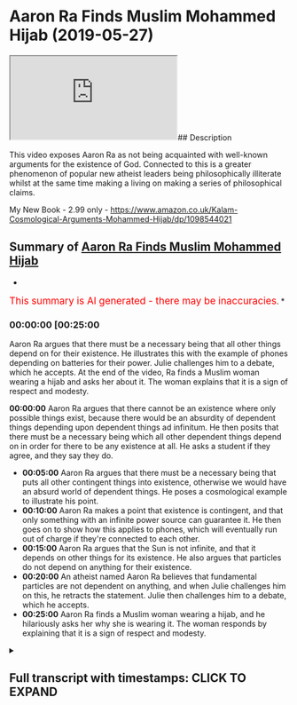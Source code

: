 # Aaron Ra Finds Muslim Mohammed Hijab (2019-05-27)

<iframe loading='lazy' src='https://www.youtube.com/embed/v41xa9ptfY8'></iframe>## Description

This video exposes Aaron Ra as not being acquainted with well-known arguments for the existence of God. Connected to this is a greater phenomenon of popular new atheist leaders being philosophically illiterate whilst at the same time making a living on making a series of philosophical claims.

My New Book - 2.99 only - <https://www.amazon.co.uk/Kalam-Cosmological-Arguments-Mohammed-Hijab/dp/1098544021>

## Summary of [Aaron Ra Finds Muslim Mohammed Hijab](https://www.youtube.com/watch?v=v41xa9ptfY8)

*

<span style="color:red; font-size:125%">This summary is AI generated - there may be inaccuracies</span>. [](/)*

### <a onclick="modifyYTiframeseektime('1500')">00:00:00 [00:25:00</a>

Aaron Ra argues that there must be a necessary being that all other things depend on for their existence. He illustrates this with the example of phones depending on batteries for their power. Julie challenges him to a debate, which he accepts. At the end of the video, Ra finds a Muslim woman wearing a hijab and asks her about it. The woman explains that it is a sign of respect and modesty.

**<a onclick="modifyYTiframeseektime('0')">00:00:00</a>** Aaron Ra argues that there cannot be an existence where only possible things exist, because there would be an absurdity of dependent things depending upon dependent things ad infinitum. He then posits that there must be a necessary being which all other dependent things depend on in order for there to be any existence at all. He asks a student if they agree, and they say they do.

* **<a onclick="modifyYTiframeseektime('300')">00:05:00</a>** Aaron Ra argues that there must be a necessary being that puts all other contingent things into existence, otherwise we would have an absurd world of dependent things. He poses a cosmological example to illustrate his point.
* **<a onclick="modifyYTiframeseektime('600')">00:10:00</a>** Aaron Ra makes a point that existence is contingent, and that only something with an infinite power source can guarantee it. He then goes on to show how this applies to phones, which will eventually run out of charge if they're connected to each other.
* **<a onclick="modifyYTiframeseektime('900')">00:15:00</a>** Aaron Ra argues that the Sun is not infinite, and that it depends on other things for its existence. He also argues that particles do not depend on anything for their existence.
* **<a onclick="modifyYTiframeseektime('1200')">00:20:00</a>** An atheist named Aaron Ra believes that fundamental particles are not dependent on anything, and when Julie challenges him on this, he retracts the statement. Julie then challenges him to a debate, which he accepts.
* **<a onclick="modifyYTiframeseektime('1500')">00:25:00</a>** Aaron Ra finds a Muslim woman wearing a hijab, and he hilariously asks her why she is wearing it. The woman responds by explaining that it is a sign of respect and modesty.

<details><summary><h2>Full transcript with timestamps: CLICK TO EXPAND</h2></summary>

<a onclick="modifyYTiframeseektime('0)')">0:00:00 prism is one way I would say another one</a>
<a onclick="modifyYTiframeseektime('2)')">0:00:02 what you're saying is you're gonna</a>
<a onclick="modifyYTiframeseektime('3)')">0:00:03 determine what is the truth it's not</a>
<a onclick="modifyYTiframeseektime('5)')">0:00:05 because somebody says it's the truth</a>
<a onclick="modifyYTiframeseektime('7)')">0:00:07 we have to find out whether it is true</a>
<a onclick="modifyYTiframeseektime('9)')">0:00:09 let me finish my ways right so I said</a>
<a onclick="modifyYTiframeseektime('12)')">0:00:12 that you can either do it in two you can</a>
<a onclick="modifyYTiframeseektime('14)')">0:00:14 either Intuit it so in other words it</a>
<a onclick="modifyYTiframeseektime('15)')">0:00:15 can be something in two intuitive like</a>
<a onclick="modifyYTiframeseektime('17)')">0:00:17 the existence of man it can either be</a>
<a onclick="modifyYTiframeseektime('19)')">0:00:19 something which is logically reasoned</a>
<a onclick="modifyYTiframeseektime('22)')">0:00:22 like for example from first principles</a>
<a onclick="modifyYTiframeseektime('23)')">0:00:23 and I would put underneath that or next</a>
<a onclick="modifyYTiframeseektime('26)')">0:00:26 to it mathematics mathematical truth</a>
<a onclick="modifyYTiframeseektime('27)')">0:00:27 okay right so I would say mathematical</a>
<a onclick="modifyYTiframeseektime('29)')">0:00:29 truths are also something which are</a>
<a onclick="modifyYTiframeseektime('31)')">0:00:31 which can be proven if you put things</a>
<a onclick="modifyYTiframeseektime('33)')">0:00:33 together one way or another regardless</a>
<a onclick="modifyYTiframeseektime('35)')">0:00:35 of the category yeah yeah you're finding</a>
<a onclick="modifyYTiframeseektime('37)')">0:00:37 there are ways to find out that is true</a>
<a onclick="modifyYTiframeseektime('39)')">0:00:39 right and I would argue that you can do</a>
<a onclick="modifyYTiframeseektime('41)')">0:00:41 that the important point there yes is</a>
<a onclick="modifyYTiframeseektime('43)')">0:00:43 that you don't call it truth if you</a>
<a onclick="modifyYTiframeseektime('45)')">0:00:45 can't show that it's true absolutely</a>
<a onclick="modifyYTiframeseektime('47)')">0:00:47 would it be dishonest yes to claim</a>
<a onclick="modifyYTiframeseektime('49)')">0:00:49 something yes not yes so that's where I</a>
<a onclick="modifyYTiframeseektime('51)')">0:00:51 draw the line I may believe something</a>
<a onclick="modifyYTiframeseektime('52)')">0:00:52 very strongly but I won't say it's the</a>
<a onclick="modifyYTiframeseektime('54)')">0:00:54 truth unless I can show that it's true</a>
<a onclick="modifyYTiframeseektime('56)')">0:00:56 right because I think it's dishonest to</a>
<a onclick="modifyYTiframeseektime('58)')">0:00:58 do it I'll be honest with you our in ice</a>
<a onclick="modifyYTiframeseektime('59)')">0:00:59 I believe that our conception because I</a>
<a onclick="modifyYTiframeseektime('62)')">0:01:02 know that you might so I apologize</a>
<a onclick="modifyYTiframeseektime('65)')">0:01:05 because I'm dead all right sorry I</a>
<a onclick="modifyYTiframeseektime('67)')">0:01:07 apologize no I understand that you might</a>
<a onclick="modifyYTiframeseektime('69)')">0:01:09 have good enough to go wait yeah well</a>
<a onclick="modifyYTiframeseektime('71)')">0:01:11 we'll make this very quick so I</a>
<a onclick="modifyYTiframeseektime('72)')">0:01:12 understand our own that you might have</a>
<a onclick="modifyYTiframeseektime('75)')">0:01:15 encountered a lot of Christian</a>
<a onclick="modifyYTiframeseektime('76)')">0:01:16 fundamentalists and things like that</a>
<a onclick="modifyYTiframeseektime('78)')">0:01:18 I want to say from an Islamic</a>
<a onclick="modifyYTiframeseektime('79)')">0:01:19 perspective our conception of God I love</a>
<a onclick="modifyYTiframeseektime('81)')">0:01:21 that you've gotten your a t-shirt right</a>
<a onclick="modifyYTiframeseektime('83)')">0:01:23 it's completely different from that of</a>
<a onclick="modifyYTiframeseektime('84)')">0:01:24 the Christian God right in that it's not</a>
<a onclick="modifyYTiframeseektime('86)')">0:01:26 triune it's not Jesus being you know God</a>
<a onclick="modifyYTiframeseektime('89)')">0:01:29 or the Son of God so what I would say is</a>
<a onclick="modifyYTiframeseektime('91)')">0:01:31 that bearing that in mind and bearing in</a>
<a onclick="modifyYTiframeseektime('94)')">0:01:34 mind that our understanding of God is an</a>
<a onclick="modifyYTiframeseektime('95)')">0:01:35 incorporeal immaterial one necessary</a>
<a onclick="modifyYTiframeseektime('99)')">0:01:39 being which is independent I would say</a>
<a onclick="modifyYTiframeseektime('101)')">0:01:41 that that can be proved from first</a>
<a onclick="modifyYTiframeseektime('103)')">0:01:43 principles Aaron and I can prove that to</a>
<a onclick="modifyYTiframeseektime('105)')">0:01:45 you right now you've improved yeah yeah</a>
<a onclick="modifyYTiframeseektime('107)')">0:01:47 from first principles and I'm not saying</a>
<a onclick="modifyYTiframeseektime('109)')">0:01:49 God exists in the vernacular</a>
<a onclick="modifyYTiframeseektime('111)')">0:01:51 once again thinking about okay</a>
<a onclick="modifyYTiframeseektime('114)')">0:01:54 eminent philosophers who are atheist how</a>
<a onclick="modifyYTiframeseektime('116)')">0:01:56 is that possible now it's possible that</a>
<a onclick="modifyYTiframeseektime('118)')">0:01:58 people can believe in false beliefs</a>
<a onclick="modifyYTiframeseektime('119)')">0:01:59 right yeah just because I just because</a>
<a onclick="modifyYTiframeseektime('121)')">0:02:01 people are believing people I'm talking</a>
<a onclick="modifyYTiframeseektime('124)')">0:02:04 to a novel yeah yeah Wow anyone can make</a>
<a onclick="modifyYTiframeseektime('127)')">0:02:07 a claim boy you have to ask the same way</a>
<a onclick="modifyYTiframeseektime('129)')">0:02:09 I want to invite you to something yeah I</a>
<a onclick="modifyYTiframeseektime('131)')">0:02:11 do a semi-regular video series where I</a>
<a onclick="modifyYTiframeseektime('135)')">0:02:15 read a few servers of the Quran right I</a>
<a onclick="modifyYTiframeseektime('137)')">0:02:17 write a blog post my impression of them</a>
<a onclick="modifyYTiframeseektime('139)')">0:02:19 I'm only a third of the way into the</a>
<a onclick="modifyYTiframeseektime('141)')">0:02:21 bank right and then I have a video</a>
<a onclick="modifyYTiframeseektime('143)')">0:02:23 hangout with a number of mostly expose</a>
<a onclick="modifyYTiframeseektime('147)')">0:02:27 once I have one believe and they correct</a>
<a onclick="modifyYTiframeseektime('150)')">0:02:30 me on what I got once I don't know</a>
<a onclick="modifyYTiframeseektime('152)')">0:02:32 anything about the hip Iran all right no</a>
<a onclick="modifyYTiframeseektime('153)')">0:02:33 problems as much as I can</a>
<a onclick="modifyYTiframeseektime('155)')">0:02:35 yes no I'm happy to I'm happy to assist</a>
<a onclick="modifyYTiframeseektime('157)')">0:02:37 with that all right yeah and I'll give</a>
<a onclick="modifyYTiframeseektime('158)')">0:02:38 you my number before you leave but I'm</a>
<a onclick="modifyYTiframeseektime('161)')">0:02:41 about to leave no no just this I want to</a>
<a onclick="modifyYTiframeseektime('162)')">0:02:42 say one one thing and then you can kind</a>
<a onclick="modifyYTiframeseektime('164)')">0:02:44 of challenge it if you want what was</a>
<a onclick="modifyYTiframeseektime('166)')">0:02:46 going to say is you agree that there are</a>
<a onclick="modifyYTiframeseektime('169)')">0:02:49 contingent things in existence things</a>
<a onclick="modifyYTiframeseektime('171)')">0:02:51 that depend upon other things for their</a>
<a onclick="modifyYTiframeseektime('172)')">0:02:52 existence and things which could be</a>
<a onclick="modifyYTiframeseektime('174)')">0:02:54 arranged in any other way for example</a>
<a onclick="modifyYTiframeseektime('178)')">0:02:58 right you're wearing a t-shirt the</a>
<a onclick="modifyYTiframeseektime('181)')">0:03:01 t-shirt that you're wearing has is that</a>
<a onclick="modifyYTiframeseektime('183)')">0:03:03 it depends on some kind of material and</a>
<a onclick="modifyYTiframeseektime('184)')">0:03:04 it could be rearranged in any other it</a>
<a onclick="modifyYTiframeseektime('185)')">0:03:05 could be blue it could have been green</a>
<a onclick="modifyYTiframeseektime('187)')">0:03:07 or yellow right so those things are in</a>
<a onclick="modifyYTiframeseektime('190)')">0:03:10 existence contingent things possible</a>
<a onclick="modifyYTiframeseektime('193)')">0:03:13 things are in existence yes if it's</a>
<a onclick="modifyYTiframeseektime('198)')">0:03:18 possible and now here's my here's my</a>
<a onclick="modifyYTiframeseektime('200)')">0:03:20 here's my poster has my postulation my</a>
<a onclick="modifyYTiframeseektime('202)')">0:03:22 only postulation today my postulation is</a>
<a onclick="modifyYTiframeseektime('205)')">0:03:25 that it's impossible for there to be a</a>
<a onclick="modifyYTiframeseektime('207)')">0:03:27 world where there are only possible</a>
<a onclick="modifyYTiframeseektime('209)')">0:03:29 things in existence and I'll tell you</a>
<a onclick="modifyYTiframeseektime('211)')">0:03:31 why how I reason that I reason that I</a>
<a onclick="modifyYTiframeseektime('214)')">0:03:34 reason that we can talk about well you</a>
<a onclick="modifyYTiframeseektime('219)')">0:03:39 don't have to agree or disagree look</a>
<a onclick="modifyYTiframeseektime('221)')">0:03:41 what you don't have to be this good Josh</a>
<a onclick="modifyYTiframeseektime('228)')">0:03:48 I'm speaking taeran if you don't mind so</a>
<a onclick="modifyYTiframeseektime('231)')">0:03:51 what was gonna say was the reason why</a>
<a onclick="modifyYTiframeseektime('233)')">0:03:53 only possible things cannot be in</a>
<a onclick="modifyYTiframeseektime('235)')">0:03:55 existence is because you have the</a>
<a onclick="modifyYTiframeseektime('237)')">0:03:57 absurdity of dependent things depending</a>
<a onclick="modifyYTiframeseektime('239)')">0:03:59 of depending upon dependent things ad</a>
<a onclick="modifyYTiframeseektime('241)')">0:04:01 infinitum so you have compound in the</a>
<a onclick="modifyYTiframeseektime('244)')">0:04:04 dependency in other words there's no</a>
<a onclick="modifyYTiframeseektime('246)')">0:04:06 necessary</a>
<a onclick="modifyYTiframeseektime('247)')">0:04:07 for anything to come into existence in</a>
<a onclick="modifyYTiframeseektime('248)')">0:04:08 particular so in other words my</a>
<a onclick="modifyYTiframeseektime('250)')">0:04:10 postulation is as follows my postulation</a>
<a onclick="modifyYTiframeseektime('252)')">0:04:12 is that there must be a necessary being</a>
<a onclick="modifyYTiframeseektime('255)')">0:04:15 through which all other dependent things</a>
<a onclick="modifyYTiframeseektime('258)')">0:04:18 all other contingent things depend on in</a>
<a onclick="modifyYTiframeseektime('261)')">0:04:21 order for there to be any existence in</a>
<a onclick="modifyYTiframeseektime('262)')">0:04:22 the first place now here's my question</a>
<a onclick="modifyYTiframeseektime('264)')">0:04:24 to you if you say there must be a</a>
<a onclick="modifyYTiframeseektime('266)')">0:04:26 necessary technology that's necessary it</a>
<a onclick="modifyYTiframeseektime('270)')">0:04:30 must be but you have it so how's that</a>
<a onclick="modifyYTiframeseektime('272)')">0:04:32 going to be and you also said you think</a>
<a onclick="modifyYTiframeseektime('274)')">0:04:34 that's also going to be a world where</a>
<a onclick="modifyYTiframeseektime('276)')">0:04:36 there are only possible things I'll tell</a>
<a onclick="modifyYTiframeseektime('277)')">0:04:37 you why that's implying that there's</a>
<a onclick="modifyYTiframeseektime('278)')">0:04:38 everywhere there are impossible things</a>
<a onclick="modifyYTiframeseektime('280)')">0:04:40 no no absolutely so okay you've got</a>
<a onclick="modifyYTiframeseektime('283)')">0:04:43 through categories right absolutely</a>
<a onclick="modifyYTiframeseektime('284)')">0:04:44 right</a>
<a onclick="modifyYTiframeseektime('284)')">0:04:44 you've got impossible things like a</a>
<a onclick="modifyYTiframeseektime('285)')">0:04:45 squared circle which cannot be in</a>
<a onclick="modifyYTiframeseektime('287)')">0:04:47 existence we agree with that right me</a>
<a onclick="modifyYTiframeseektime('289)')">0:04:49 and you agree a squared circle cannot</a>
<a onclick="modifyYTiframeseektime('290)')">0:04:50 exist in the real world then you have</a>
<a onclick="modifyYTiframeseektime('292)')">0:04:52 things which are contingent things which</a>
<a onclick="modifyYTiframeseektime('294)')">0:04:54 are possible things which could have</a>
<a onclick="modifyYTiframeseektime('295)')">0:04:55 otherwise been differently or which if</a>
<a onclick="modifyYTiframeseektime('297)')">0:04:57 you take out of creation the creation</a>
<a onclick="modifyYTiframeseektime('299)')">0:04:59 doesn't collapse these things are</a>
<a onclick="modifyYTiframeseektime('300)')">0:05:00 dependent things they're contingent</a>
<a onclick="modifyYTiframeseektime('302)')">0:05:02 things all right then you have and this</a>
<a onclick="modifyYTiframeseektime('304)')">0:05:04 is what my population is you must have a</a>
<a onclick="modifyYTiframeseektime('307)')">0:05:07 necessary being that puts all other</a>
<a onclick="modifyYTiframeseektime('310)')">0:05:10 contingent things into existence and</a>
<a onclick="modifyYTiframeseektime('312)')">0:05:12 through which it can depend on otherwise</a>
<a onclick="modifyYTiframeseektime('314)')">0:05:14 you have the absurdity of dependent</a>
<a onclick="modifyYTiframeseektime('316)')">0:05:16 things depending upon dependent things</a>
<a onclick="modifyYTiframeseektime('318)')">0:05:18 ad infinitum now what I'm saying is as</a>
<a onclick="modifyYTiframeseektime('320)')">0:05:20 simple as this right from my perspective</a>
<a onclick="modifyYTiframeseektime('322)')">0:05:22 I could not imagine it's not possible I</a>
<a onclick="modifyYTiframeseektime('324)')">0:05:24 would say it's logically unfeasible from</a>
<a onclick="modifyYTiframeseektime('327)')">0:05:27 a epistemological perspective for there</a>
<a onclick="modifyYTiframeseektime('330)')">0:05:30 to be a world with only dependent things</a>
<a onclick="modifyYTiframeseektime('333)')">0:05:33 can you explain how there could be a</a>
<a onclick="modifyYTiframeseektime('335)')">0:05:35 world with only dependent things and</a>
<a onclick="modifyYTiframeseektime('338)')">0:05:38 first of all that's that's answer I</a>
<a onclick="modifyYTiframeseektime('340)')">0:05:40 don't see you sir</a>
<a onclick="modifyYTiframeseektime('342)')">0:05:42 yeah even yeah even when we have</a>
<a onclick="modifyYTiframeseektime('344)')">0:05:44 symbiosis there's an evolution to get</a>
<a onclick="modifyYTiframeseektime('347)')">0:05:47 there</a>
<a onclick="modifyYTiframeseektime('347)')">0:05:47 right right right so that so what I'm</a>
<a onclick="modifyYTiframeseektime('351)')">0:05:51 saying is no problem so would you agree</a>
<a onclick="modifyYTiframeseektime('352)')">0:05:52 with me that there's a necessary</a>
<a onclick="modifyYTiframeseektime('354)')">0:05:54 existence that puts all other possible</a>
<a onclick="modifyYTiframeseektime('356)')">0:05:56 things into existence</a>
<a onclick="modifyYTiframeseektime('357)')">0:05:57 no why not there's no indication no no</a>
<a onclick="modifyYTiframeseektime('360)')">0:06:00 there is no you know what the indication</a>
<a onclick="modifyYTiframeseektime('362)')">0:06:02 of a is wait do you know what the</a>
<a onclick="modifyYTiframeseektime('363)')">0:06:03 indication of that is let me show you</a>
<a onclick="modifyYTiframeseektime('365)')">0:06:05 what the immigration alida pirate so say</a>
<a onclick="modifyYTiframeseektime('367)')">0:06:07 for example let me put this in</a>
<a onclick="modifyYTiframeseektime('368)')">0:06:08 mathematical terms say you have a series</a>
<a onclick="modifyYTiframeseektime('370)')">0:06:10 you know gonna help you go there no you</a>
<a onclick="modifyYTiframeseektime('372)')">0:06:12 know you don't know right you're sorry</a>
<a onclick="modifyYTiframeseektime('373)')">0:06:13 you say you have a series and and in</a>
<a onclick="modifyYTiframeseektime('376)')">0:06:16 that series you have possible things in</a>
<a onclick="modifyYTiframeseektime('378)')">0:06:18 that series possible one possible to</a>
<a onclick="modifyYTiframeseektime('380)')">0:06:20 possible call it dependent thing</a>
<a onclick="modifyYTiframeseektime('381)')">0:06:21 contingent thing whatever you want to</a>
<a onclick="modifyYTiframeseektime('382)')">0:06:22 call it yes let me explain to you I'm</a>
<a onclick="modifyYTiframeseektime('401)')">0:06:41 using a cosmological example right which</a>
<a onclick="modifyYTiframeseektime('403)')">0:06:43 is an example which makes reference to</a>
<a onclick="modifyYTiframeseektime('404)')">0:06:44 the universe but putting it in a</a>
<a onclick="modifyYTiframeseektime('406)')">0:06:46 mathematical term I'm not sick right</a>
<a onclick="modifyYTiframeseektime('409)')">0:06:49 very good</a>
<a onclick="modifyYTiframeseektime('410)')">0:06:50 oh no but that's good so I'm saying is</a>
<a onclick="modifyYTiframeseektime('412)')">0:06:52 that for example Harun Aaron listen to</a>
<a onclick="modifyYTiframeseektime('414)')">0:06:54 me what I'm saying is it's very simple</a>
<a onclick="modifyYTiframeseektime('417)')">0:06:57 right if you have that number of false</a>
<a onclick="modifyYTiframeseektime('419)')">0:06:59 premises then you're gonna get to a</a>
<a onclick="modifyYTiframeseektime('420)')">0:07:00 false conclusion that's what I'm reading</a>
<a onclick="modifyYTiframeseektime('421)')">0:07:01 so okay so premise 1 Impossibles or</a>
<a onclick="modifyYTiframeseektime('424)')">0:07:04 let's say a postulation 1 impossible</a>
<a onclick="modifyYTiframeseektime('426)')">0:07:06 things can't be in existence a squared</a>
<a onclick="modifyYTiframeseektime('428)')">0:07:08 circle can't be in existence agreed to a</a>
<a onclick="modifyYTiframeseektime('429)')">0:07:09 and great all right impossible means</a>
<a onclick="modifyYTiframeseektime('431)')">0:07:11 impossible all right a possible thing</a>
<a onclick="modifyYTiframeseektime('432)')">0:07:12 like for example this happen it's got NY</a>
<a onclick="modifyYTiframeseektime('435)')">0:07:15 on it right New York right now this hat</a>
<a onclick="modifyYTiframeseektime('444)')">0:07:24 could have had on it LA yes you could</a>
<a onclick="modifyYTiframeseektime('447)')">0:07:27 have had on the LA right it could have</a>
<a onclick="modifyYTiframeseektime('448)')">0:07:28 been a blue it could've been a green hat</a>
<a onclick="modifyYTiframeseektime('449)')">0:07:29 now that so in other words this cap that</a>
<a onclick="modifyYTiframeseektime('452)')">0:07:32 he's got on his head is a possible</a>
<a onclick="modifyYTiframeseektime('453)')">0:07:33 contingent thing yeah I'm sure you're</a>
<a onclick="modifyYTiframeseektime('455)')">0:07:35 aware of this this argument right ok I'm</a>
<a onclick="modifyYTiframeseektime('457)')">0:07:37 sure right wondering if it's going to go</a>
<a onclick="modifyYTiframeseektime('459)')">0:07:39 nothing now and yet it didn't have to</a>
<a onclick="modifyYTiframeseektime('461)')">0:07:41 exist right now a necessary fact is two</a>
<a onclick="modifyYTiframeseektime('463)')">0:07:43 plus two equals four agreed because that</a>
<a onclick="modifyYTiframeseektime('466)')">0:07:46 fact two plus two equals four could not</a>
<a onclick="modifyYTiframeseektime('468)')">0:07:48 be any other way</a>
<a onclick="modifyYTiframeseektime('473)')">0:07:53 all right but we're not changing we're</a>
<a onclick="modifyYTiframeseektime('475)')">0:07:55 not changing the axiom cuz it's the only</a>
<a onclick="modifyYTiframeseektime('477)')">0:07:57 person with Nana we're not check we're</a>
<a onclick="modifyYTiframeseektime('478)')">0:07:58 not changing we could go to gold or we</a>
<a onclick="modifyYTiframeseektime('480)')">0:08:00 can go to and then that but for the sake</a>
<a onclick="modifyYTiframeseektime('482)')">0:08:02 of argument we're saying two plus two</a>
<a onclick="modifyYTiframeseektime('483)')">0:08:03 equals four unless we want to really</a>
<a onclick="modifyYTiframeseektime('485)')">0:08:05 make this an absurd argument or go crazy</a>
<a onclick="modifyYTiframeseektime('487)')">0:08:07 okay is two plus two equals four is a</a>
<a onclick="modifyYTiframeseektime('489)')">0:08:09 necessary fact so in other words it's</a>
<a onclick="modifyYTiframeseektime('492)')">0:08:12 eternally going to be two plus two is</a>
<a onclick="modifyYTiframeseektime('493)')">0:08:13 always going to be four okay right so</a>
<a onclick="modifyYTiframeseektime('495)')">0:08:15 unnecessary fact is something which</a>
<a onclick="modifyYTiframeseektime('497)')">0:08:17 could not be any other way in the</a>
<a onclick="modifyYTiframeseektime('499)')">0:08:19 context of existence why I'm saying is</a>
<a onclick="modifyYTiframeseektime('502)')">0:08:22 that you have possible existences and</a>
<a onclick="modifyYTiframeseektime('503)')">0:08:23 you must have a necessary existence</a>
<a onclick="modifyYTiframeseektime('505)')">0:08:25 because because if you have only</a>
<a onclick="modifyYTiframeseektime('508)')">0:08:28 possible existences which could be any</a>
<a onclick="modifyYTiframeseektime('510)')">0:08:30 other way then it's conceivable that</a>
<a onclick="modifyYTiframeseektime('512)')">0:08:32 this world would have been any other way</a>
<a onclick="modifyYTiframeseektime('514)')">0:08:34 this universe could have been any other</a>
<a onclick="modifyYTiframeseektime('516)')">0:08:36 way just within this galaxy alright so</a>
<a onclick="modifyYTiframeseektime('519)')">0:08:39 there must exceed every other way is</a>
<a onclick="modifyYTiframeseektime('521)')">0:08:41 probably out there perfect so y'all see</a>
<a onclick="modifyYTiframeseektime('523)')">0:08:43 you're agreeing that this universe could</a>
<a onclick="modifyYTiframeseektime('525)')">0:08:45 have been any other way</a>
<a onclick="modifyYTiframeseektime('526)')">0:08:46 no I'm saying yeah right right</a>
<a onclick="modifyYTiframeseektime('536)')">0:08:56 there's a gap between unnecessary being</a>
<a onclick="modifyYTiframeseektime('539)')">0:08:59 and God so even are not for me I don't</a>
<a onclick="modifyYTiframeseektime('541)')">0:09:01 think even if you establish for you</a>
<a onclick="modifyYTiframeseektime('544)')">0:09:04 that's the thing no I'm not saying</a>
<a onclick="modifyYTiframeseektime('546)')">0:09:06 Christianity I think theism and even if</a>
<a onclick="modifyYTiframeseektime('548)')">0:09:08 you think about can we do one thing</a>
<a onclick="modifyYTiframeseektime('550)')">0:09:10 outside to say well talking to an</a>
<a onclick="modifyYTiframeseektime('552)')">0:09:12 atheist never say I'm saying just</a>
<a onclick="modifyYTiframeseektime('553)')">0:09:13 because I just wanna climb that this</a>
<a onclick="modifyYTiframeseektime('555)')">0:09:15 year yeah you can establish the</a>
<a onclick="modifyYTiframeseektime('556)')">0:09:16 necessary existence of this big right</a>
<a onclick="modifyYTiframeseektime('559)')">0:09:19 but that doesn't mean that there has to</a>
<a onclick="modifyYTiframeseektime('560)')">0:09:20 be we haven't done that yet with him so</a>
<a onclick="modifyYTiframeseektime('563)')">0:09:23 can we do that the properties of God can</a>
<a onclick="modifyYTiframeseektime('565)')">0:09:25 have that's a separate discussion Josh</a>
<a onclick="modifyYTiframeseektime('567)')">0:09:27 side-effect if you're trying to prove</a>
<a onclick="modifyYTiframeseektime('569)')">0:09:29 God to an atheist or your deacon very</a>
<a onclick="modifyYTiframeseektime('570)')">0:09:30 good question good argument for God's</a>
<a onclick="modifyYTiframeseektime('576)')">0:09:36 existence and I don't think loggers</a>
<a onclick="modifyYTiframeseektime('578)')">0:09:38 that's finebros so that's fine but you</a>
<a onclick="modifyYTiframeseektime('581)')">0:09:41 understand now the point I'm making to</a>
<a onclick="modifyYTiframeseektime('582)')">0:09:42 you is if you have a world of only</a>
<a onclick="modifyYTiframeseektime('585)')">0:09:45 possible existences nothing like force</a>
<a onclick="modifyYTiframeseektime('587)')">0:09:47 nothing the only thing you put in now</a>
<a onclick="modifyYTiframeseektime('589)')">0:09:49 you can't have that we knew</a>
<a onclick="modifyYTiframeseektime('591)')">0:09:51 can only have a world of possible okay</a>
<a onclick="modifyYTiframeseektime('594)')">0:09:54 can't have no no no no juxtapose in the</a>
<a onclick="modifyYTiframeseektime('598)')">0:09:58 word possible with impossible I agree</a>
<a onclick="modifyYTiframeseektime('600)')">0:10:00 with you that's correct</a>
<a onclick="modifyYTiframeseektime('602)')">0:10:02 Aaron we were yes yeah exactly right yes</a>
<a onclick="modifyYTiframeseektime('609)')">0:10:09 yes right excellent</a>
<a onclick="modifyYTiframeseektime('619)')">0:10:19 so that's a really good question so we</a>
<a onclick="modifyYTiframeseektime('621)')">0:10:21 said two plus two equals four is a</a>
<a onclick="modifyYTiframeseektime('623)')">0:10:23 necessary fact it will always be two</a>
<a onclick="modifyYTiframeseektime('625)')">0:10:25 plus two equals four eternally right</a>
<a onclick="modifyYTiframeseektime('627)')">0:10:27 necessary because it couldn't be any</a>
<a onclick="modifyYTiframeseektime('629)')">0:10:29 other way it's not what's your name</a>
<a onclick="modifyYTiframeseektime('633)')">0:10:33 what's your name</a>
<a onclick="modifyYTiframeseektime('633)')">0:10:33 Julia it's by the way it's not</a>
<a onclick="modifyYTiframeseektime('638)')">0:10:38 everything this is not what I call it</a>
<a onclick="modifyYTiframeseektime('639)')">0:10:39 this is what live myths call it it's</a>
<a onclick="modifyYTiframeseektime('641)')">0:10:41 what gold will calls it is what at least</a>
<a onclick="modifyYTiframeseektime('643)')">0:10:43 I know cause it's what flour are before</a>
<a onclick="modifyYTiframeseektime('644)')">0:10:44 everybody said it's cause it necessary</a>
<a onclick="modifyYTiframeseektime('646)')">0:10:46 existence so I'm not calling it anything</a>
<a onclick="modifyYTiframeseektime('648)')">0:10:48 I'm just bringing you back what's in the</a>
<a onclick="modifyYTiframeseektime('649)')">0:10:49 literature regardless of the names you</a>
<a onclick="modifyYTiframeseektime('651)')">0:10:51 program yeah anybody united great you</a>
<a onclick="modifyYTiframeseektime('654)')">0:10:54 have to understand the argument to be</a>
<a onclick="modifyYTiframeseektime('655)')">0:10:55 able to convey that or it doesn't matter</a>
<a onclick="modifyYTiframeseektime('657)')">0:10:57 that some other people written a book on</a>
<a onclick="modifyYTiframeseektime('659)')">0:10:59 it actually it's called Kalam</a>
<a onclick="modifyYTiframeseektime('660)')">0:11:00 cosmological arguments you can you can</a>
<a onclick="modifyYTiframeseektime('662)')">0:11:02 buy it if you want is actually a</a>
<a onclick="modifyYTiframeseektime('663)')">0:11:03 best-seller now in the atheist of if</a>
<a onclick="modifyYTiframeseektime('664)')">0:11:04 your section it's overtaking The God</a>
<a onclick="modifyYTiframeseektime('666)')">0:11:06 Delusion so I think I have actually</a>
<a onclick="modifyYTiframeseektime('668)')">0:11:08 understood yogi McKay has been</a>
<a onclick="modifyYTiframeseektime('669)')">0:11:09 peer-reviewed as well you can check</a>
<a onclick="modifyYTiframeseektime('672)')">0:11:12 that's not my friend that's not my fault</a>
<a onclick="modifyYTiframeseektime('674)')">0:11:14 you're meant to but you're meant to be</a>
<a onclick="modifyYTiframeseektime('675)')">0:11:15 an atheist specialist and you're right</a>
<a onclick="modifyYTiframeseektime('677)')">0:11:17 right so if you don't understand the</a>
<a onclick="modifyYTiframeseektime('679)')">0:11:19 argument you're one of the figures of</a>
<a onclick="modifyYTiframeseektime('681)')">0:11:21 new figureheads of New Atheism if you</a>
<a onclick="modifyYTiframeseektime('683)')">0:11:23 don't understand the argument then</a>
<a onclick="modifyYTiframeseektime('684)')">0:11:24 there's only one thing I can do is I</a>
<a onclick="modifyYTiframeseektime('685)')">0:11:25 could try and relay the argument but</a>
<a onclick="modifyYTiframeseektime('687)')">0:11:27 it's not it's not my fault that you're</a>
<a onclick="modifyYTiframeseektime('688)')">0:11:28 not understanding now let me say one</a>
<a onclick="modifyYTiframeseektime('690)')">0:11:30 more time let me make it as easy as</a>
<a onclick="modifyYTiframeseektime('691)')">0:11:31 possible right say say you have a phone</a>
<a onclick="modifyYTiframeseektime('693)')">0:11:33 this is the phone okay yes okay let me</a>
<a onclick="modifyYTiframeseektime('697)')">0:11:37 make this as simple as possible is it</a>
<a onclick="modifyYTiframeseektime('699)')">0:11:39 dependent on something it's dependent on</a>
<a onclick="modifyYTiframeseektime('702)')">0:11:42 charge I have to put the charger inside</a>
<a onclick="modifyYTiframeseektime('703)')">0:11:43 yes</a>
<a onclick="modifyYTiframeseektime('705)')">0:11:45 not the existence of yeah the</a>
<a onclick="modifyYTiframeseektime('708)')">0:11:48 functioning we're just good excellent</a>
<a onclick="modifyYTiframeseektime('710)')">0:11:50 thank you for that let's get any better</a>
<a onclick="modifyYTiframeseektime('711)')">0:11:51 from here yeah it does but you have to</a>
<a onclick="modifyYTiframeseektime('713)')">0:11:53 be patient because I'm losing that I</a>
<a onclick="modifyYTiframeseektime('715)')">0:11:55 should have gone already Aaron if I was</a>
<a onclick="modifyYTiframeseektime('717)')">0:11:57 listening to something you're saying I</a>
<a onclick="modifyYTiframeseektime('718)')">0:11:58 was trying to get what you're saying</a>
<a onclick="modifyYTiframeseektime('719)')">0:11:59 right we all will have to be patient</a>
<a onclick="modifyYTiframeseektime('721)')">0:12:01 with your child for learning to take</a>
<a onclick="modifyYTiframeseektime('722)')">0:12:02 place you had time then all right that</a>
<a onclick="modifyYTiframeseektime('724)')">0:12:04 time there Aaron this phone has charged</a>
<a onclick="modifyYTiframeseektime('727)')">0:12:07 in it okay if you put it requires a</a>
<a onclick="modifyYTiframeseektime('731)')">0:12:11 charge I in order to be charged now say</a>
<a onclick="modifyYTiframeseektime('733)')">0:12:13 for example I connect this phone to</a>
<a onclick="modifyYTiframeseektime('736)')">0:12:16 another phone yes with a wire I put this</a>
<a onclick="modifyYTiframeseektime('739)')">0:12:19 phone to another phone so what on a wire</a>
<a onclick="modifyYTiframeseektime('742)')">0:12:22 right you've got this phone another</a>
<a onclick="modifyYTiframeseektime('743)')">0:12:23 phone in a wire right and then you've</a>
<a onclick="modifyYTiframeseektime('745)')">0:12:25 got that phone with a telephone in the</a>
<a onclick="modifyYTiframeseektime('746)')">0:12:26 wire</a>
<a onclick="modifyYTiframeseektime('746)')">0:12:26 so you've got three phones right you</a>
<a onclick="modifyYTiframeseektime('748)')">0:12:28 have three phones if you have three</a>
<a onclick="modifyYTiframeseektime('750)')">0:12:30 phones what eventually happens to the</a>
<a onclick="modifyYTiframeseektime('752)')">0:12:32 functionality of the phone that the</a>
<a onclick="modifyYTiframeseektime('754)')">0:12:34 charge will run out would you finish</a>
<a onclick="modifyYTiframeseektime('759)')">0:12:39 just just you're just poisoning the</a>
<a onclick="modifyYTiframeseektime('761)')">0:12:41 world well everyone can see what you're</a>
<a onclick="modifyYTiframeseektime('763)')">0:12:43 doing and and you know it's looking</a>
<a onclick="modifyYTiframeseektime('765)')">0:12:45 cheap it's looking [ __ ] I'm watching as</a>
<a onclick="modifyYTiframeseektime('767)')">0:12:47 a Christian you should just know I'll</a>
<a onclick="modifyYTiframeseektime('769)')">0:12:49 have the discussion later is emptiness</a>
<a onclick="modifyYTiframeseektime('770)')">0:12:50 thought it's about what is it good all</a>
<a onclick="modifyYTiframeseektime('772)')">0:12:52 wrong no no let me let me make it there</a>
<a onclick="modifyYTiframeseektime('774)')">0:12:54 and then you clarify the point let me</a>
<a onclick="modifyYTiframeseektime('776)')">0:12:56 let me feel Josh let me speak about let</a>
<a onclick="modifyYTiframeseektime('778)')">0:12:58 me make the argument and then you can</a>
<a onclick="modifyYTiframeseektime('779)')">0:12:59 judge I've seen just the middle of me</a>
<a onclick="modifyYTiframeseektime('781)')">0:13:01 well whatever you finish what you</a>
<a onclick="modifyYTiframeseektime('783)')">0:13:03 haven't you haven't let me finish I mean</a>
<a onclick="modifyYTiframeseektime('785)')">0:13:05 if you don't let someone finish and then</a>
<a onclick="modifyYTiframeseektime('787)')">0:13:07 you say it's not good then that's</a>
<a onclick="modifyYTiframeseektime('787)')">0:13:07 actually disingenuine T alright so</a>
<a onclick="modifyYTiframeseektime('790)')">0:13:10 you've got three phones say for example</a>
<a onclick="modifyYTiframeseektime('792)')">0:13:12 of them got charged right so I connect</a>
<a onclick="modifyYTiframeseektime('794)')">0:13:14 this phone to another phone and this</a>
<a onclick="modifyYTiframeseektime('795)')">0:13:15 phone to another phone now what will</a>
<a onclick="modifyYTiframeseektime('797)')">0:13:17 happen if I connect all three of them to</a>
<a onclick="modifyYTiframeseektime('799)')">0:13:19 allow them all to charge using each</a>
<a onclick="modifyYTiframeseektime('800)')">0:13:20 other's energies eventually they all run</a>
<a onclick="modifyYTiframeseektime('802)')">0:13:22 out of charge we all agree and the</a>
<a onclick="modifyYTiframeseektime('804)')">0:13:24 reason why is because they all dependent</a>
<a onclick="modifyYTiframeseektime('806)')">0:13:26 they all depend the phone is depended</a>
<a onclick="modifyYTiframeseektime('809)')">0:13:29 charge of the phone the analogy here is</a>
<a onclick="modifyYTiframeseektime('810)')">0:13:30 the charge of the phone the charge of</a>
<a onclick="modifyYTiframeseektime('812)')">0:13:32 the phone is dependent</a>
<a onclick="modifyYTiframeseektime('814)')">0:13:34 yes now I'm saying is if you have a</a>
<a onclick="modifyYTiframeseektime('816)')">0:13:36 world owner of limited what you call it</a>
<a onclick="modifyYTiframeseektime('821)')">0:13:41 limited dependent things all of them</a>
<a onclick="modifyYTiframeseektime('824)')">0:13:44 will depend upon another thing and if</a>
<a onclick="modifyYTiframeseektime('826)')">0:13:46 this is in the context of existence you</a>
<a onclick="modifyYTiframeseektime('827)')">0:13:47 would not have existence because you</a>
<a onclick="modifyYTiframeseektime('828)')">0:13:48 have to have something which depends</a>
<a onclick="modifyYTiframeseektime('830)')">0:13:50 upon nothing in order for everything</a>
<a onclick="modifyYTiframeseektime('832)')">0:13:52 else to exist</a>
<a onclick="modifyYTiframeseektime('833)')">0:13:53 does that make sense so in other words</a>
<a onclick="modifyYTiframeseektime('835)')">0:13:55 an hour an hour example and the analogy</a>
<a onclick="modifyYTiframeseektime('838)')">0:13:58 you have to have an infinite power</a>
<a onclick="modifyYTiframeseektime('839)')">0:13:59 source so we were going back to what we</a>
<a onclick="modifyYTiframeseektime('844)')">0:14:04 just said the necessary existence that</a>
<a onclick="modifyYTiframeseektime('846)')">0:14:06 existence that yeah yeah yeah yeah now</a>
<a onclick="modifyYTiframeseektime('853)')">0:14:13 what I'm saying is now I've shown is</a>
<a onclick="modifyYTiframeseektime('854)')">0:14:14 that possible or contingent things by</a>
<a onclick="modifyYTiframeseektime('857)')">0:14:17 definition are dependent a phone this</a>
<a onclick="modifyYTiframeseektime('860)')">0:14:20 phone is dependent on another phone for</a>
<a onclick="modifyYTiframeseektime('861)')">0:14:21 charge that phone on another phone for</a>
<a onclick="modifyYTiframeseektime('863)')">0:14:23 charge if we connect them right now one</a>
<a onclick="modifyYTiframeseektime('864)')">0:14:24 just let me finish if you have three of</a>
<a onclick="modifyYTiframeseektime('866)')">0:14:26 them if you have files then if you have</a>
<a onclick="modifyYTiframeseektime('868)')">0:14:28 ten of them then they're all going to be</a>
<a onclick="modifyYTiframeseektime('869)')">0:14:29 dependent on each other now what's going</a>
<a onclick="modifyYTiframeseektime('871)')">0:14:31 to eventually happen on the with the</a>
<a onclick="modifyYTiframeseektime('873)')">0:14:33 phones they're going to run out of</a>
<a onclick="modifyYTiframeseektime('874)')">0:14:34 charge what I'm saying to you is that</a>
<a onclick="modifyYTiframeseektime('875)')">0:14:35 the functionality of the phone's charge</a>
<a onclick="modifyYTiframeseektime('877)')">0:14:37 here is analogous to existence in my</a>
<a onclick="modifyYTiframeseektime('880)')">0:14:40 analogy and also a lot perfect analogy</a>
<a onclick="modifyYTiframeseektime('881)')">0:14:41 you could destroy the analogy if you</a>
<a onclick="modifyYTiframeseektime('883)')">0:14:43 want but what I'm saying is that this is</a>
<a onclick="modifyYTiframeseektime('884)')">0:14:44 my only thing that I can try and break</a>
<a onclick="modifyYTiframeseektime('885)')">0:14:45 droid closer to you so if things which</a>
<a onclick="modifyYTiframeseektime('888)')">0:14:48 are dependent depend upon dependent</a>
<a onclick="modifyYTiframeseektime('889)')">0:14:49 things add in ad infinitum unless</a>
<a onclick="modifyYTiframeseektime('892)')">0:14:52 there's an infinite power source</a>
<a onclick="modifyYTiframeseektime('893)')">0:14:53 somewhere in the equation there will not</a>
<a onclick="modifyYTiframeseektime('895)')">0:14:55 be any existence and what I'm saying is</a>
<a onclick="modifyYTiframeseektime('897)')">0:14:57 that the infinite power source if you</a>
<a onclick="modifyYTiframeseektime('899)')">0:14:59 like all the necessary existence that we</a>
<a onclick="modifyYTiframeseektime('901)')">0:15:01 refer to is God and now we call it God</a>
<a onclick="modifyYTiframeseektime('904)')">0:15:04 what it's not not an infinite power</a>
<a onclick="modifyYTiframeseektime('905)')">0:15:05 source it can't be right it has to be</a>
<a onclick="modifyYTiframeseektime('908)')">0:15:08 why because otherwise nothing else would</a>
<a onclick="modifyYTiframeseektime('909)')">0:15:09 be in existence</a>
<a onclick="modifyYTiframeseektime('912)')">0:15:12 yep go and Judy you understand this one</a>
<a onclick="modifyYTiframeseektime('916)')">0:15:16 you get it so we get our energy from the</a>
<a onclick="modifyYTiframeseektime('919)')">0:15:19 Sun yes yes good and excellent happy</a>
<a onclick="modifyYTiframeseektime('922)')">0:15:22 input no it don't hold on this very good</a>
<a onclick="modifyYTiframeseektime('924)')">0:15:24 example so we're in for example um well</a>
<a onclick="modifyYTiframeseektime('928)')">0:15:28 an ecosystem right you got human beings</a>
<a onclick="modifyYTiframeseektime('930)')">0:15:30 you got animals whatever you want all of</a>
<a onclick="modifyYTiframeseektime('932)')">0:15:32 that is dependent upon the Sun yes the</a>
<a onclick="modifyYTiframeseektime('934)')">0:15:34 Sun itself it's not infinite but the</a>
<a onclick="modifyYTiframeseektime('936)')">0:15:36 front of the Sun itself is dependent</a>
<a onclick="modifyYTiframeseektime('938)')">0:15:38 upon other things no other Suns are the</a>
<a onclick="modifyYTiframeseektime('941)')">0:15:41 galaxies are independent it depends on</a>
<a onclick="modifyYTiframeseektime('944)')">0:15:44 the laws of physics it's dependent upon</a>
<a onclick="modifyYTiframeseektime('946)')">0:15:46 a range of factors helium if you don't</a>
<a onclick="modifyYTiframeseektime('948)')">0:15:48 have helium you can have a son you have</a>
<a onclick="modifyYTiframeseektime('949)')">0:15:49 to have different if you break down the</a>
<a onclick="modifyYTiframeseektime('951)')">0:15:51 Sun we agree right so the Sun is</a>
<a onclick="modifyYTiframeseektime('953)')">0:15:53 dependent are we agree yeah now is Julia</a>
<a onclick="modifyYTiframeseektime('959)')">0:15:59 can we can we sticked sorry sorry before</a>
<a onclick="modifyYTiframeseektime('961)')">0:16:01 before you continue less he understands</a>
<a onclick="modifyYTiframeseektime('964)')">0:16:04 this or I just want him to fully</a>
<a onclick="modifyYTiframeseektime('965)')">0:16:05 understand the argument he's he's</a>
<a onclick="modifyYTiframeseektime('967)')">0:16:07 already nearly there what you said is</a>
<a onclick="modifyYTiframeseektime('969)')">0:16:09 that the Sun is the it's not the Panther</a>
<a onclick="modifyYTiframeseektime('972)')">0:16:12 or something else we've shown actually</a>
<a onclick="modifyYTiframeseektime('973)')">0:16:13 it is right so the whole universe now</a>
<a onclick="modifyYTiframeseektime('976)')">0:16:16 there's only two ways you can go no</a>
<a onclick="modifyYTiframeseektime('979)')">0:16:19 problem is the universe dependent or</a>
<a onclick="modifyYTiframeseektime('981)')">0:16:21 independent the way you're talking about</a>
<a onclick="modifyYTiframeseektime('984)')">0:16:24 the Sun having to have fuel if I take</a>
<a onclick="modifyYTiframeseektime('987)')">0:16:27 that yeah yeah then if the soldiers</a>
<a onclick="modifyYTiframeseektime('989)')">0:16:29 depended on other things yes five didn't</a>
<a onclick="modifyYTiframeseektime('991)')">0:16:31 it's perfect</a>
<a onclick="modifyYTiframeseektime('992)')">0:16:32 so the excellent exit right right so the</a>
<a onclick="modifyYTiframeseektime('995)')">0:16:35 same thing now so what we need to have</a>
<a onclick="modifyYTiframeseektime('997)')">0:16:37 because that chain will continue going</a>
<a onclick="modifyYTiframeseektime('998)')">0:16:38 dependent things can't depend upon</a>
<a onclick="modifyYTiframeseektime('1000)')">0:16:40 dependent things ad infinitum you have</a>
<a onclick="modifyYTiframeseektime('1002)')">0:16:42 to have something which is necessary</a>
<a onclick="modifyYTiframeseektime('1004)')">0:16:44 yeah of course what I'm saying is that</a>
<a onclick="modifyYTiframeseektime('1006)')">0:16:46 there is a Miss impossible it's</a>
<a onclick="modifyYTiframeseektime('1008)')">0:16:48 logically inconceivable that dependent</a>
<a onclick="modifyYTiframeseektime('1010)')">0:16:50 things can depend upon dependent things</a>
<a onclick="modifyYTiframeseektime('1012)')">0:16:52 ad infinitum what I'm saying is that or</a>
<a onclick="modifyYTiframeseektime('1014)')">0:16:54 not infinite to me that I'm out of here</a>
<a onclick="modifyYTiframeseektime('1025)')">0:17:05 they depend upon other things can you</a>
<a onclick="modifyYTiframeseektime('1028)')">0:17:08 prove to me that they don't you know one</a>
<a onclick="modifyYTiframeseektime('1031)')">0:17:11 trying to prove something to me the</a>
<a onclick="modifyYTiframeseektime('1032)')">0:17:12 burden I've set your so you've just made</a>
<a onclick="modifyYTiframeseektime('1035)')">0:17:15 a claim actually you said that you said</a>
<a onclick="modifyYTiframeseektime('1043)')">0:17:23 that particles don't depends on anything</a>
<a onclick="modifyYTiframeseektime('1046)')">0:17:26 can you prove that no I've said that for</a>
<a onclick="modifyYTiframeseektime('1048)')">0:17:28 your argument to hold I need to show</a>
<a onclick="modifyYTiframeseektime('1049)')">0:17:29 that the particles don't all right so</a>
<a onclick="modifyYTiframeseektime('1053)')">0:17:33 here's the thing what you and Aaron</a>
<a onclick="modifyYTiframeseektime('1055)')">0:17:35 couldn't deal with is this the new</a>
<a onclick="modifyYTiframeseektime('1057)')">0:17:37 atheist view but it's Paula the new</a>
<a onclick="modifyYTiframeseektime('1059)')">0:17:39 atheist movement is crumbling right in</a>
<a onclick="modifyYTiframeseektime('1061)')">0:17:41 front of me one by one every single one</a>
<a onclick="modifyYTiframeseektime('1063)')">0:17:43 of them cannot deal with this argument</a>
<a onclick="modifyYTiframeseektime('1064)')">0:17:44 because by the way I can't believe it</a>
<a onclick="modifyYTiframeseektime('1067)')">0:17:47 was like you know it really all in all</a>
<a onclick="modifyYTiframeseektime('1068)')">0:17:48 it took was just a little bit of</a>
<a onclick="modifyYTiframeseektime('1069)')">0:17:49 bringing out an argument and the whole</a>
<a onclick="modifyYTiframeseektime('1071)')">0:17:51 new atheist movement in front of my very</a>
<a onclick="modifyYTiframeseektime('1073)')">0:17:53 eyes standing up creature so what was</a>
<a onclick="modifyYTiframeseektime('1091)')">0:18:11 your argument of all you need to show</a>
<a onclick="modifyYTiframeseektime('1093)')">0:18:13 that fundamentals so you said jr. you</a>
<a onclick="modifyYTiframeseektime('1098)')">0:18:18 said right here right now it was under</a>
<a onclick="modifyYTiframeseektime('1099)')">0:18:19 camera I know I'm like I say I believe</a>
<a onclick="modifyYTiframeseektime('1101)')">0:18:21 about the case I can't I can't because</a>
<a onclick="modifyYTiframeseektime('1106)')">0:18:26 I'm telling you that before you aren't</a>
<a onclick="modifyYTiframeseektime('1107)')">0:18:27 even talking it showed that that were</a>
<a onclick="modifyYTiframeseektime('1109)')">0:18:29 case and fundamental particles depend on</a>
<a onclick="modifyYTiframeseektime('1111)')">0:18:31 some</a>
<a onclick="modifyYTiframeseektime('1111)')">0:18:31 okay they depend upon the laws of nature</a>
<a onclick="modifyYTiframeseektime('1113)')">0:18:33 no oh wait a minute no no the road II</a>
<a onclick="modifyYTiframeseektime('1116)')">0:18:36 mean they depend a little the laws of</a>
<a onclick="modifyYTiframeseektime('1118)')">0:18:38 physics which are which are presupposed</a>
<a onclick="modifyYTiframeseektime('1120)')">0:18:40 by the study of psyche need never know</a>
<a onclick="modifyYTiframeseektime('1122)')">0:18:42 can you tell me what the laws of physics</a>
<a onclick="modifyYTiframeseektime('1123)')">0:18:43 are there are many if you want to go and</a>
<a onclick="modifyYTiframeseektime('1125)')">0:18:45 see a book or I want you to tell me what</a>
<a onclick="modifyYTiframeseektime('1130)')">0:18:50 you think those are caramels your pusher</a>
<a onclick="modifyYTiframeseektime('1136)')">0:18:56 yes okay so you can be described in</a>
<a onclick="modifyYTiframeseektime('1197)')">0:19:57 different ways mine which is got his and</a>
<a onclick="modifyYTiframeseektime('1201)')">0:20:01 he's got a equals job actually give a</a>
<a onclick="modifyYTiframeseektime('1210)')">0:20:10 number zero point zero seven significant</a>
<a onclick="modifyYTiframeseektime('1213)')">0:20:13 physical physics when mathematics apply</a>
<a onclick="modifyYTiframeseektime('1216)')">0:20:16 to universal law</a>
<a onclick="modifyYTiframeseektime('1217)')">0:20:17 yes okay so when he says zero point zero</a>
<a onclick="modifyYTiframeseektime('1219)')">0:20:19 seven is a number n which is applied to</a>
<a onclick="modifyYTiframeseektime('1221)')">0:20:21 the universe is that well he looks out</a>
<a onclick="modifyYTiframeseektime('1224)')">0:20:24 for look at me for example right yes so</a>
<a onclick="modifyYTiframeseektime('1229)')">0:20:29 he says that that's the conversion of</a>
<a onclick="modifyYTiframeseektime('1231)')">0:20:31 helium into energy for example</a>
<a onclick="modifyYTiframeseektime('1259)')">0:20:59 I'm saying to you now but you know you</a>
<a onclick="modifyYTiframeseektime('1289)')">0:21:29 said that the particles are fundamental</a>
<a onclick="modifyYTiframeseektime('1292)')">0:21:32 particles don't depend on every anything</a>
<a onclick="modifyYTiframeseektime('1296)')">0:21:36 you said unless you want to retract that</a>
<a onclick="modifyYTiframeseektime('1299)')">0:21:39 statement which is what every atheist</a>
<a onclick="modifyYTiframeseektime('1301)')">0:21:41 does when they're in front of me now you</a>
<a onclick="modifyYTiframeseektime('1302)')">0:21:42 said that fundamental particles don't</a>
<a onclick="modifyYTiframeseektime('1305)')">0:21:45 depend on anything</a>
<a onclick="modifyYTiframeseektime('1308)')">0:21:48 now did you believe that fundamental</a>
<a onclick="modifyYTiframeseektime('1311)')">0:21:51 particles don't depend on anything thank</a>
<a onclick="modifyYTiframeseektime('1317)')">0:21:57 you for saying that because now what</a>
<a onclick="modifyYTiframeseektime('1319)')">0:21:59 you've shown is that you believe in the</a>
<a onclick="modifyYTiframeseektime('1320)')">0:22:00 existence of an independent being but</a>
<a onclick="modifyYTiframeseektime('1323)')">0:22:03 the only thing is no no hold on the only</a>
<a onclick="modifyYTiframeseektime('1326)')">0:22:06 thing is now no no no no problem but you</a>
<a onclick="modifyYTiframeseektime('1329)')">0:22:09 extend because before you were saying</a>
<a onclick="modifyYTiframeseektime('1331)')">0:22:11 there's no such thing as a necessary</a>
<a onclick="modifyYTiframeseektime('1333)')">0:22:13 thing you're saying now there's no hold</a>
<a onclick="modifyYTiframeseektime('1335)')">0:22:15 on Julie you're gonna retract your</a>
<a onclick="modifyYTiframeseektime('1337)')">0:22:17 statement because that's what every</a>
<a onclick="modifyYTiframeseektime('1338)')">0:22:18 atheist does in front of me</a>
<a onclick="modifyYTiframeseektime('1340)')">0:22:20 it's on camera you said you'd believe</a>
<a onclick="modifyYTiframeseektime('1343)')">0:22:23 you just started four minutes ago you</a>
<a onclick="modifyYTiframeseektime('1345)')">0:22:25 just said you believe that fundamental</a>
<a onclick="modifyYTiframeseektime('1347)')">0:22:27 particles are not dependent on anything</a>
<a onclick="modifyYTiframeseektime('1350)')">0:22:30 by definition what you're effectively</a>
<a onclick="modifyYTiframeseektime('1352)')">0:22:32 saying is you believe fundamental</a>
<a onclick="modifyYTiframeseektime('1354)')">0:22:34 particles are independent now obsolete</a>
<a onclick="modifyYTiframeseektime('1356)')">0:22:36 whenever name what I see what I mean</a>
<a onclick="modifyYTiframeseektime('1358)')">0:22:38 when I say fundamental algorithm I'm</a>
<a onclick="modifyYTiframeseektime('1361)')">0:22:41 just explaining what the standard model</a>
<a onclick="modifyYTiframeseektime('1363)')">0:22:43 says okay go ahead mentally yeah</a>
<a onclick="modifyYTiframeseektime('1366)')">0:22:46 according to quantum field theory energy</a>
<a onclick="modifyYTiframeseektime('1369)')">0:22:49 spikes by your belief Julie should have</a>
<a onclick="modifyYTiframeseektime('1375)')">0:22:55 come into their tribe to challenge me</a>
<a onclick="modifyYTiframeseektime('1376)')">0:22:56 because what you've done now seriously</a>
<a onclick="modifyYTiframeseektime('1378)')">0:22:58 you should really think about it before</a>
<a onclick="modifyYTiframeseektime('1379)')">0:22:59 you come inside to make claims well do</a>
<a onclick="modifyYTiframeseektime('1382)')">0:23:02 you need to you shouldn't have come here</a>
<a onclick="modifyYTiframeseektime('1386)')">0:23:06 because what you've done now is you've</a>
<a onclick="modifyYTiframeseektime('1388)')">0:23:08 given me exactly why I want it in the</a>
<a onclick="modifyYTiframeseektime('1390)')">0:23:10 beginning you said that I have to prove</a>
<a onclick="modifyYTiframeseektime('1392)')">0:23:12 that is necessary independent being now</a>
<a onclick="modifyYTiframeseektime('1394)')">0:23:14 you've just said you believe that</a>
<a onclick="modifyYTiframeseektime('1396)')">0:23:16 fundamental particles are not dependent</a>
<a onclick="modifyYTiframeseektime('1398)')">0:23:18 on your words exactly you believe you</a>
<a onclick="modifyYTiframeseektime('1400)')">0:23:20 said I believe fundamental particles are</a>
<a onclick="modifyYTiframeseektime('1402)')">0:23:22 not dependent on anything</a>
<a onclick="modifyYTiframeseektime('1403)')">0:23:23 now all I'm saying as a Muslim is that</a>
<a onclick="modifyYTiframeseektime('1405)')">0:23:25 my my understanding let me finish let me</a>
<a onclick="modifyYTiframeseektime('1410)')">0:23:30 finish you know your God yeah yo go to</a>
<a onclick="modifyYTiframeseektime('1416)')">0:23:36 the newer it is that then the only</a>
<a onclick="modifyYTiframeseektime('1418)')">0:23:38 difference between my god and your God</a>
<a onclick="modifyYTiframeseektime('1419)')">0:23:39 is size that's the only difference</a>
<a onclick="modifyYTiframeseektime('1421)')">0:23:41 yes no honestly yeah you need to</a>
<a onclick="modifyYTiframeseektime('1423)')">0:23:43 understand judo and atheist anymore in</a>
<a onclick="modifyYTiframeseektime('1425)')">0:23:45 front of me and use you said that and</a>
<a onclick="modifyYTiframeseektime('1443)')">0:24:03 also I want Julie Julie now you don't</a>
<a onclick="modifyYTiframeseektime('1445)')">0:24:05 think you give me exactly</a>
<a onclick="modifyYTiframeseektime('1450)')">0:24:10 particles are independent that's why she</a>
<a onclick="modifyYTiframeseektime('1453)')">0:24:13 said it not dependent on anything that's</a>
<a onclick="modifyYTiframeseektime('1454)')">0:24:14 the definition of Independence now if</a>
<a onclick="modifyYTiframeseektime('1455)')">0:24:15 you believe in an independent now let me</a>
<a onclick="modifyYTiframeseektime('1457)')">0:24:17 tell you something for aesthetic</a>
<a onclick="modifyYTiframeseektime('1458)')">0:24:18 perspective you have to understand this</a>
<a onclick="modifyYTiframeseektime('1464)')">0:24:24 wait a minute you said not dependent on</a>
<a onclick="modifyYTiframeseektime('1466)')">0:24:26 anything</a>
<a onclick="modifyYTiframeseektime('1466)')">0:24:26 how can someone how can something be not</a>
<a onclick="modifyYTiframeseektime('1468)')">0:24:28 depend I think the light dependent is</a>
<a onclick="modifyYTiframeseektime('1472)')">0:24:32 very misleading because it's like</a>
<a onclick="modifyYTiframeseektime('1473)')">0:24:33 fundamentally even inside the standard</a>
<a onclick="modifyYTiframeseektime('1476)')">0:24:36 bottle things tip like more</a>
<a onclick="modifyYTiframeseektime('1477)')">0:24:37 interdependent they depend on a</a>
<a onclick="modifyYTiframeseektime('1479)')">0:24:39 fundamental level and the thing is I</a>
<a onclick="modifyYTiframeseektime('1481)')">0:24:41 know that so there is some particles of</a>
<a onclick="modifyYTiframeseektime('1499)')">0:24:59 energy you're saying</a>
<a onclick="modifyYTiframeseektime('1518)')">0:25:18 [Laughter]</a>
<a onclick="modifyYTiframeseektime('1527)')">0:25:27 the</a>
</details>
